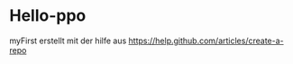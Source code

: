 Hello-ppo
=========

myFirst
erstellt mit der hilfe aus https://help.github.com/articles/create-a-repo
